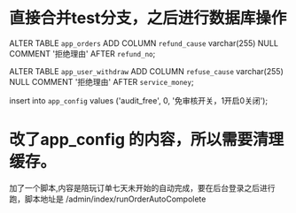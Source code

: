 # 直接合并test分支，之后进行数据库操作

ALTER TABLE `app_orders`
ADD COLUMN `refund_cause`  varchar(255) NULL COMMENT '拒绝理由' AFTER `refund_no`;

ALTER TABLE `app_user_withdraw`
ADD COLUMN `refuse_cause`  varchar(255) NULL COMMENT '拒绝理由' AFTER `service_money`;

insert into `app_config` values ('audit_free', 0, '免审核开关，1开启0关闭');

# 改了app_config 的内容，所以需要清理缓存。


加了一个脚本,内容是陪玩订单七天未开始的自动完成，要在后台登录之后进行跑，脚本地址是 /admin/index/runOrderAutoCompolete
